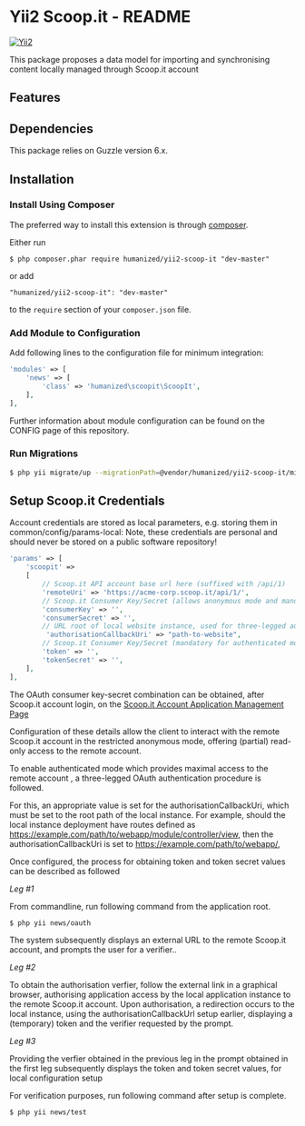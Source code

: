 # Yii2 Scoop.it - README


[![Yii2](https://img.shields.io/badge/Powered_by-Yii_Framework-green.svg?style=flat)](http://www.yiiframework.com/)

This package proposes a data model for importing and synchronising content locally managed through Scoop.it account

## Features

## Dependencies

This package relies on Guzzle version 6.x.

## Installation

### Install Using Composer

The preferred way to install this extension is through [composer](http://getcomposer.org/download/).

Either run

```
$ php composer.phar require humanized/yii2-scoop-it "dev-master"
```

or add

```
"humanized/yii2-scoop-it": "dev-master"
```

to the ```require``` section of your `composer.json` file.


### Add Module to Configuration

Add following lines to the configuration file for minimum integration:

```php
'modules' => [
    'news' => [
        'class' => 'humanized\scoopit\ScoopIt',
    ],
],
```
Further information about module configuration can be found on the CONFIG page of this repository.

### Run Migrations 

```bash
$ php yii migrate/up --migrationPath=@vendor/humanized/yii2-scoop-it/migrations
```

## Setup Scoop.it Credentials

Account credentials are stored as local parameters, e.g. storing them in common/config/params-local:
Note, these credentials are personal and should never be stored on a public software repository!

```php
'params' => [
    'scoopit' =>
    [
        // Scoop.it API account base url here (suffixed with /api/1)
        'remoteUri' => 'https://acme-corp.scoop.it/api/1/',
        // Scoop.it Consumer Key/Secret (allows anonymous mode and mandatory for authenticated mode)
        'consumerKey' => '',
        'consumerSecret' => '',
        // URL root of local website instance, used for three-legged authententication callback
         'authorisationCallbackUri' => "path-to-website",
        // Scoop.it Consumer Key/Secret (mandatory for authenticated mode)
        'token' => '',
        'tokenSecret' => '',
    ],
],
```

The OAuth consumer key-secret combination can be obtained, after Scoop.it account login, on the [Scoop.it Account Application Management Page](https://www.scoop.it/dev/apps)

Configuration of these details allow the client to interact with the remote Scoop.it account in the restricted anonymous mode, offering (partial) read-only access to the remote account.

To enable authenticated mode which provides maximal access to the remote account , a three-legged OAuth authentication procedure is followed. 

For this, an appropriate value is set for the authorisationCallbackUri, which must be set to the root path of the local instance. For example, should the local instance deployment have routes defined as https://example.com/path/to/webapp/module/controller/view, then the authorisationCallbackUri is set to https://example.com/path/to/webapp/,

Once configured, the process for obtaining token and token secret values can be described as followed

*Leg #1*


From commandline, run following command from the application root.

```bash
$ php yii news/oauth
```
The system subsequently displays an external URL to the remote Scoop.it account, and prompts the user for a verifier.. 

*Leg #2*


To obtain the authorisation verfier, follow the external link in a graphical browser, authorising application access by  the local application instance to the remote Scoop.it account. Upon authorisation, a redirection occurs to the local instance, using the authorisationCallbackUrl setup earlier, displaying a (temporary) token and the verifier requested by the prompt.    

*Leg #3*


Providing the verfier obtained in the previous leg in the prompt obtained in the first leg subsequently displays the token and token secret values, for local configuration setup


For verification purposes, run following command after setup is complete.

```bash
$ php yii news/test
```


